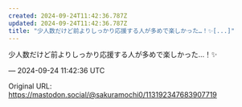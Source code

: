 ```yaml
---
created: 2024-09-24T11:42:36.787Z
updated: 2024-09-24T11:42:36.787Z
title: "少人数だけど前よりしっかり応援する人が多めで楽しかった…！✨️[...]"
---
```


<p>少人数だけど前よりしっかり応援する人が多めで楽しかった…！✨️</p>

&mdash; 2024-09-24 11:42:36 UTC

Original URL: https://mastodon.social/@sakuramochi0/113192347683907719
